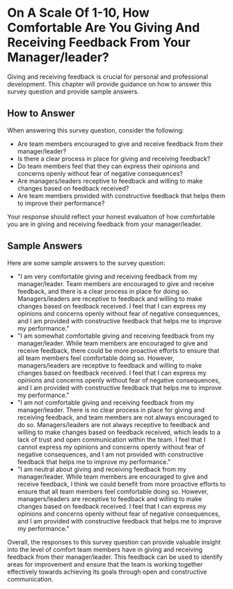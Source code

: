 On A Scale Of 1-10, How Comfortable Are You Giving And Receiving Feedback From Your Manager/leader?
==========================================================================================================================

Giving and receiving feedback is crucial for personal and professional development. This chapter will provide guidance on how to answer this survey question and provide sample answers.

How to Answer
-------------

When answering this survey question, consider the following:

* Are team members encouraged to give and receive feedback from their manager/leader?
* Is there a clear process in place for giving and receiving feedback?
* Do team members feel that they can express their opinions and concerns openly without fear of negative consequences?
* Are managers/leaders receptive to feedback and willing to make changes based on feedback received?
* Are team members provided with constructive feedback that helps them to improve their performance?

Your response should reflect your honest evaluation of how comfortable you are in giving and receiving feedback from your manager/leader.

Sample Answers
--------------

Here are some sample answers to the survey question:

* "I am very comfortable giving and receiving feedback from my manager/leader. Team members are encouraged to give and receive feedback, and there is a clear process in place for doing so. Managers/leaders are receptive to feedback and willing to make changes based on feedback received. I feel that I can express my opinions and concerns openly without fear of negative consequences, and I am provided with constructive feedback that helps me to improve my performance."
* "I am somewhat comfortable giving and receiving feedback from my manager/leader. While team members are encouraged to give and receive feedback, there could be more proactive efforts to ensure that all team members feel comfortable doing so. However, managers/leaders are receptive to feedback and willing to make changes based on feedback received. I feel that I can express my opinions and concerns openly without fear of negative consequences, and I am provided with constructive feedback that helps me to improve my performance."
* "I am not comfortable giving and receiving feedback from my manager/leader. There is no clear process in place for giving and receiving feedback, and team members are not always encouraged to do so. Managers/leaders are not always receptive to feedback and willing to make changes based on feedback received, which leads to a lack of trust and open communication within the team. I feel that I cannot express my opinions and concerns openly without fear of negative consequences, and I am not provided with constructive feedback that helps me to improve my performance."
* "I am neutral about giving and receiving feedback from my manager/leader. While team members are encouraged to give and receive feedback, I think we could benefit from more proactive efforts to ensure that all team members feel comfortable doing so. However, managers/leaders are receptive to feedback and willing to make changes based on feedback received. I feel that I can express my opinions and concerns openly without fear of negative consequences, and I am provided with constructive feedback that helps me to improve my performance."

Overall, the responses to this survey question can provide valuable insight into the level of comfort team members have in giving and receiving feedback from their manager/leader. This feedback can be used to identify areas for improvement and ensure that the team is working together effectively towards achieving its goals through open and constructive communication.
